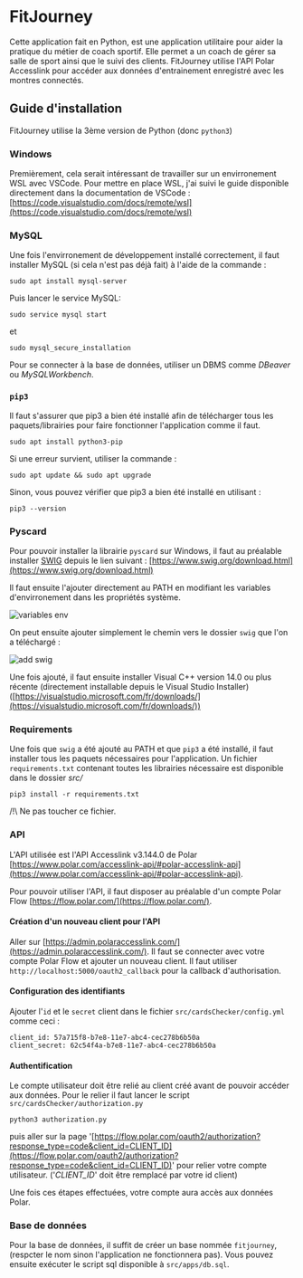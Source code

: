 # FitJourney
Cette application fait en Python, est une application utilitaire pour aider la pratique du métier de coach sportif. Elle permet a un coach de gérer sa salle de sport ainsi que le suivi des clients. FitJourney utilise l'API Polar Accesslink pour accéder aux données d'entrainement enregistré avec les montres connectés.

## Guide d'installation 
FitJourney utilise la 3ème version de Python (donc `python3`)

### Windows
Premièrement, cela serait intéressant de travailler sur un envirronement WSL avec VSCode. Pour mettre en place WSL, j'ai suivi le guide disponible directement dans la documentation de VSCode : [https://code.visualstudio.com/docs/remote/wsl](https://code.visualstudio.com/docs/remote/wsl)

### MySQL
Une fois l'envirronement de développement installé correctement, il faut installer MySQL (si cela n'est pas déjà fait) à l'aide de la commande :

```sudo apt install mysql-server```

Puis lancer le service MySQL:

```sudo service mysql start```

et 

```sudo mysql_secure_installation```

Pour se connecter à la base de données, utiliser un DBMS comme *DBeaver* ou *MySQLWorkbench*.

### `pip3`
Il faut s'assurer que pip3 a bien été installé afin de télécharger tous les paquets/librairies pour faire fonctionner l'application comme il faut.

```sudo apt install python3-pip```

Si une erreur survient, utiliser la commande :

```sudo apt update && sudo apt upgrade```

Sinon, vous pouvez vérifier que pip3 a bien été installé en utilisant : 

```pip3 --version```

### Pyscard 
Pour pouvoir installer la librairie `pyscard` sur Windows, il faut au préalable installer [SWIG](#swig) depuis le lien suivant : [https://www.swig.org/download.html](https://www.swig.org/download.html)

Il faut ensuite l'ajouter directement au PATH en modifiant les variables d'envirronement dans les propriétés système.

![variables env](./img/param_system.PNG)

On peut ensuite ajouter simplement le chemin vers le dossier `swig` que l'on a téléchargé :

![add swig](./img/swig_path.PNG)

Une fois ajouté, il faut ensuite installer Visual C++ version 14.0 ou plus récente (directement installable depuis le Visual Studio Installer) ([https://visualstudio.microsoft.com/fr/downloads/](https://visualstudio.microsoft.com/fr/downloads/))

### Requirements
Une fois que `swig` a été ajouté au PATH et que `pip3` a été installé, il faut installer tous les paquets nécessaires pour l'application. Un fichier `requirements.txt` contenant toutes les librairies nécessaire est disponible dans le dossier *src/*

```pip3 install -r requirements.txt```

/!\ Ne pas toucher ce fichier.

### API 
L'API utilisée est l'API Accesslink v3.144.0 de Polar [https://www.polar.com/accesslink-api/#polar-accesslink-api](https://www.polar.com/accesslink-api/#polar-accesslink-api).

Pour pouvoir utiliser l'API, il faut disposer au préalable d'un compte Polar Flow [https://flow.polar.com/](https://flow.polar.com/).

#### Création d'un nouveau client pour l'API
Aller sur [https://admin.polaraccesslink.com/](https://admin.polaraccesslink.com/). Il faut se connecter avec votre compte Polar Flow et ajouter un nouveau client. Il faut utiliser `http://localhost:5000/oauth2_callback` pour la callback d'authorisation.

#### Configuration des identifiants
Ajouter l'`id` et le `secret` client dans le fichier `src/cardsChecker/config.yml` comme ceci : 

```
client_id: 57a715f8-b7e8-11e7-abc4-cec278b6b50a
client_secret: 62c54f4a-b7e8-11e7-abc4-cec278b6b50a
```
 
#### Authentification
Le compte utilisateur doit être relié au client créé avant de pouvoir accéder aux données. Pour le relier il faut lancer le script `src/cardsChecker/authorization.py`

```
python3 authorization.py
```

puis aller sur la page '[https://flow.polar.com/oauth2/authorization?response_type=code&client_id=CLIENT_ID](https://flow.polar.com/oauth2/authorization?response_type=code&client_id=CLIENT_ID)' pour relier votre compte utilisateur. ('*CLIENT_ID*' doit être remplacé par votre id client)

Une fois ces étapes effectuées, votre compte aura accès aux données Polar.

### Base de données
Pour la base de données, il suffit de créer un base nommée `fitjourney`, (respcter le nom sinon l'application ne fonctionnera pas). Vous pouvez ensuite exécuter le script sql disponible à `src/apps/db.sql`.

